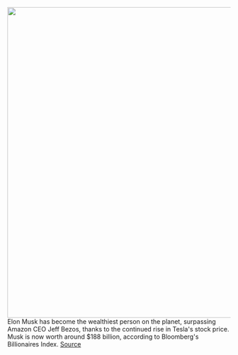 <img src='https://cdn.vox-cdn.com/thumbor/XXM8cpRXged80NB9ryppKsG1k8U=/0x0:5333x3591/1200x800/filters:focal(2241x1370:3093x2222)/cdn.vox-cdn.com/uploads/chorus_image/image/68632581/1229892934.0.jpg' width='700px' /><br/>
Elon Musk has become the wealthiest person on the planet, surpassing Amazon CEO Jeff Bezos, thanks to the continued rise in Tesla's stock price. Musk is now worth around $188 billion, according to Bloomberg's Billionaires Index.
<a href='https://www.theverge.com/2021/1/7/22163361/elon-musk-billionaire-richest-world-jeff-bezos-tesla-stock-spacex'> Source <a/>